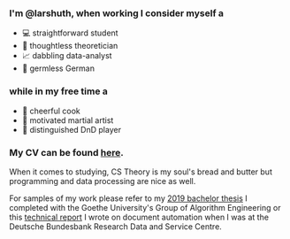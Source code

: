 ### I'm @larshuth, when working I consider myself a
- 💻 straightforward student
- 📜 thoughtless theoretician
- 📈 dabbling data-analyst
- 🦠 germless German
### while in my free time a
- 🍴 cheerful cook
- 🥋 motivated martial artist
- 🎲 distinguished DnD player

### My CV can be found <a href="https://larshuth.github.io/files/LarsHuth_CV_English.pdf">here</a>.
When it comes to studying, CS Theory is my soul's bread and butter but programming and data processing are nice as well.

For samples of my work please refer to my <a href="https://github.com/larshuth/WikimediaLinks-GraphOfTime">2019 bachelor thesis</a> I completed with the Goethe University's Group of Algorithm Engineering or this <a href="https://www.bundesbank.de/resource/blob/826288/d9d65905de96946a53a8254154fb6174/mL/2020-02-contract-generator-data.pdf">technical report</a> I wrote on document automation when I was at the Deutsche Bundesbank Research Data and Service Centre.
<!---
larshuth/larshuth is a ✨ special ✨ repository because its `README.md` (this file) appears on your GitHub profile.
You can click the Preview link to take a look at your changes.
--->
